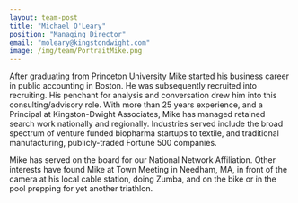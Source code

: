 ```yaml
---
layout: team-post
title: "Michael O'Leary"
position: "Managing Director"
email: "moleary@kingstondwight.com"
image: /img/team/PortraitMike.png
---
```


After graduating from Princeton University Mike started his business career in public accounting in Boston. He was subsequently recruited into recruiting. His penchant for analysis and conversation drew him into this consulting/advisory role. With more than 25 years experience, and a Principal at Kingston-Dwight Associates, Mike has managed retained search work nationally and regionally. Industries served include the broad spectrum of venture funded biopharma startups to textile, and traditional manufacturing, publicly-traded Fortune 500 companies.

Mike has served on the board for our National Network Affiliation. Other interests have found Mike at Town Meeting in Needham, MA, in front of the camera at his local cable station, doing Zumba, and on the bike or in the pool prepping for yet another triathlon.